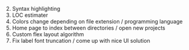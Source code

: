 2) Syntax highlighting
3) LOC estimater
4) Colors change depending on file extension / programming language
5) Home page to index between directories / open new projects
6) Custom flex layout algorithm
7) Fix label font truncation / come up with nice UI solution
